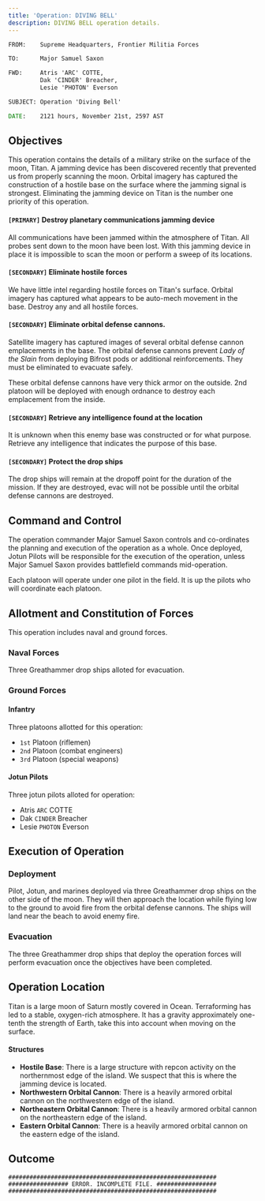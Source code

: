 ```yaml
---
title: 'Operation: DIVING BELL'
description: DIVING BELL operation details.
---
```


```bat
FROM:    Supreme Headquarters, Frontier Militia Forces

TO:      Major Samuel Saxon

FWD:     Atris 'ARC' COTTE,
         Dak 'CINDER' Breacher,
         Lesie 'PHOTON' Everson

SUBJECT: Operation 'Diving Bell'

DATE:    2121 hours, November 21st, 2597 AST
```

## Objectives

This operation contains the details of a military strike on the surface of the moon, Titan. A jamming device has been discovered recently that prevented us from properly scanning the moon. Orbital imagery has captured the construction of a hostile base on the surface where the jamming signal is strongest. Eliminating the jamming device on Titan is the number one priority of this operation.

#### `[PRIMARY]` Destroy planetary communications jamming device

All communications have been jammed within the atmosphere of Titan. All probes sent down to the moon have been lost. With this jamming device in place it is impossible to scan the moon or perform a sweep of its locations.

#### `[SECONDARY]` Eliminate hostile forces

We have little intel regarding hostile forces on Titan's surface. Orbital imagery has captured what appears to be auto-mech movement in the base. Destroy any and all hostile forces.

#### `[SECONDARY]` Eliminate orbital defense cannons.

Satellite imagery has captured images of several orbital defense cannon emplacements in the base. The orbital defense cannons prevent _Lady of the Slain_ from deploying Bifrost pods or additional reinforcements. They must be eliminated to evacuate safely.

These orbital defense cannons have very thick armor on the outside. 2nd platoon will be deployed with enough ordnance to destroy each emplacement from the inside.

#### `[SECONDARY]` Retrieve any intelligence found at the location

It is unknown when this enemy base was constructed or for what purpose. Retrieve any intelligence that indicates the purpose of this base.

#### `[SECONDARY]` Protect the drop ships

The drop ships will remain at the dropoff point for the duration of the mission. If they are destroyed, evac will not be possible until the orbital defense cannons are destroyed.

## Command and Control

The operation commander Major Samuel Saxon controls and co-ordinates the planning and execution of the operation as a whole. Once deployed, Jotun Pilots will be responsible for the execution of the operation, unless Major Samuel Saxon provides battlefield commands mid-operation.

Each platoon will operate under one pilot in the field. It is up the pilots who will coordinate each platoon.

## Allotment and Constitution of Forces

This operation includes naval and ground forces.

### Naval Forces

Three Greathammer drop ships alloted for evacuation.

### Ground Forces

#### Infantry

Three platoons allotted for this operation:

- `1st` Platoon (riflemen)
- `2nd` Platoon (combat engineers)
- `3rd` Platoon (special weapons)

#### Jotun Pilots

Three jotun pilots alloted for operation:

- Atris `ARC` COTTE
- Dak `CINDER` Breacher
- Lesie `PHOTON` Everson

## Execution of Operation

### Deployment

Pilot, Jotun, and marines deployed via three Greathammer drop ships on the other side of the moon. They will then approach the location while flying low to the ground to avoid fire from the orbital defense cannons. The ships will land near the beach to avoid enemy fire.

### Evacuation

The three Greathammer drop ships that deploy the operation forces will perform evacuation once the objectives have been completed.

## Operation Location

Titan is a large moon of Saturn mostly covered in Ocean. Terraforming has led to a stable, oxygen-rich atmosphere. It has a gravity approximately one-tenth the strength of Earth, take this into account when moving on the surface.

#### Structures

- **Hostile Base**: There is a large structure with repcon activity on the northernmost edge of the island. We suspect that this is where the jamming device is located.
- **Northwestern Orbital Cannon**: There is a heavily armored orbital cannon on the northwestern edge of the island.
- **Northeastern Orbital Cannon**: There is a heavily armored orbital cannon on the northeastern edge of the island.
- **Eastern Orbital Cannon**: There is a heavily armored orbital cannon on the eastern edge of the island.

## Outcome

```
###########################################################
################# ERROR. INCOMPLETE FILE. #################
###########################################################
```
